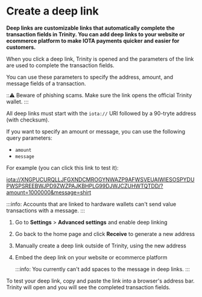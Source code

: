 # Create a deep link

**Deep links are customizable links that automatically complete the transaction fields in Trinity. You can add deep links to your website or ecommerce platform to make IOTA payments quicker and easier for customers.**

When you click a deep link, Trinity is opened and the parameters of the link are used to complete the transaction fields.

You can use these parameters to specify the address, amount, and message fields of a transaction.

:::warning:
Beware of phishing scams. Make sure the link opens the official Trinity wallet.
:::

All deep links must start with the `iota://` URI followed by a 90-tryte address (with checksum).

If you want to specify an amount or message, you can use the following query parameters:

* `amount`
* `message`

For example (you can click this link to test it):

<iota://XNGPUCURQLLJFGXNDCMROGYNWAZP9AFWSVEUAIWIESOSPYDUPWSPSREEBWJPD9ZWZPAJKBHPLG99DJWJCZUHWTQTDD/?amount=1000000&message=shirt>

:::info:
Accounts that are linked to hardware wallets can't send value transactions with a message.
:::

1. Go to **Settings** > **Advanced settings** and enable deep linking

2. Go back to the home page and click **Receive** to generate a new address

3. Manually create a deep link outside of Trinity, using the new address

4. Embed the deep link on your website or ecommerce platform

    :::info:
    You currently can't add spaces to the message in deep links.
    :::

To test your deep link, copy and paste the link into a browser's address bar. Trinity will open and you will see the completed transaction fields.